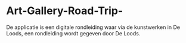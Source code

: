 # Art-Gallery-Road-Trip-
De applicatie is een digitale rondleiding waar via de kunstwerken in De Loods, een rondleiding wordt gegeven door De Loods.
